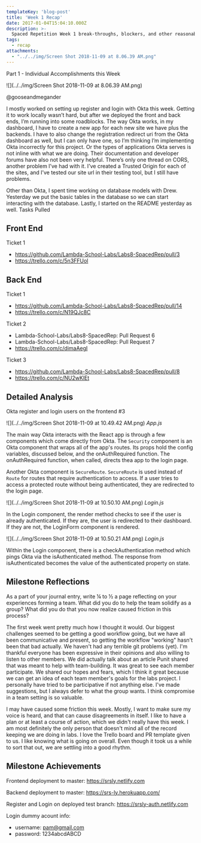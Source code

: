 ```yaml
---
templateKey: 'blog-post'
title: 'Week 1 Recap'
date: 2017-01-04T15:04:10.000Z
description: >-
  Spaced Repetition Week 1 break-throughs, blockers, and other reasonable thoughts.
tags:
  - recap
attachments:
  - "../../img/Screen Shot 2018-11-09 at 8.06.39 AM.png"
---
```


Part 1 - Individual Accomplishments this Week

![](../../img/Screen Shot 2018-11-09 at 8.06.39 AM.png)

@gooseandmegander
 
I mostly worked on setting up register and login with Okta this week. Getting it to work locally wasn’t hard, but after we deployed the front and back ends, I’m running into some roadblocks. The way Okta works, in my dashboard, I have to create a new app for each new site we have plus the backends. I have to also change the registration redirect uri from the Okta dashboard as well, but I can only have one, so I’m thinking I’m implementing Okta incorrectly for this project. Or the types of applications Okta serves is not inline with what we are doing. Their documentation and developer forums have also not been very helpful. There’s only one thread on CORS, another problem I’ve had with it. I’ve created a Trusted Origin for each of the sites, and I’ve tested our site url in their testing tool, but I still have problems.

Other than Okta, I spent time working on database models with Drew. Yesterday we put the basic tables in the database so we can start interacting with the database. Lastly, I started on the README yesterday as well.
Tasks Pulled

## Front End
Ticket 1
  - https://github.com/Lambda-School-Labs/Labs8-SpacedRep/pull/3
  - https://trello.com/c/5n3FFUol

## Back End
Ticket 1
  - https://github.com/Lambda-School-Labs/Labs8-SpacedRep/pull/14
  - https://trello.com/c/N19QJc8C

Ticket 2
 - Lambda-School-Labs/Labs8-SpacedRep: Pull Request 6
 - Lambda-School-Labs/Labs8-SpacedRep: Pull Request 7
 - https://trello.com/c/dimaAegI

Ticket 3
 - https://github.com/Lambda-School-Labs/Labs8-SpacedRep/pull/8
 - https://trello.com/c/NU2wKlEt

## Detailed Analysis
Okta register and login users on the frontend #3

![](../../img/Screen Shot 2018-11-09 at 10.49.42 AM.png)
_App.js_

The main way Okta interacts with the React app is through a few components which come directly from Okta. The `Security` component is an Okta component that wraps all of the app's routes. Its props hold the config variables, discussed below, and the onAuthRequired function. The onAuthRequired function, when called, directs thea app to the login page.

Another Okta component is `SecureRoute`. `SecureRoute` is used instead of `Route` for routes that require authentication to access. If a user tries to access a protected route without being authenticated, they are redirected to the login page.



![](../../img/Screen Shot 2018-11-09 at 10.50.10 AM.png)
_Login.js_

In the Login component, the render method checks to see if the user is already authenticated. If they are, the user is redirected to their dashboard. If they are not, the LoginForm component is rendered.



![](../../img/Screen Shot 2018-11-09 at 10.50.21 AM.png)
_Login.js_

Within the Login component, there is a checkAuthentication method which pings Okta via the isAuthenticated method. The response from isAuthenticated becomes the value of the authenticated property on state.

## Milestone Reflections

As a part of your journal entry, write ¼ to ½ a page reflecting on your experiences forming a team. What did you do to help the team solidify as a group? What did you do that you now realize caused friction in this process?

The first week went pretty much how I thought it would. Our biggest challenges seemed to be getting a good workflow going, but we have all been communicative and present, so getting the workflow "working" hasn't been that bad actually. We haven't had any terrible git problems (yet). I'm thankful everyone has been expressive in their opinions and also willing to listen to other members. We did actually talk about an article Punit shared that was meant to help with team-building. It was great to see each member participate. We shared our hopes and fears, which I think it great because we can get an idea of each team member's goals for the labs project. I personally have tried to be participative if not anything else. I've made suggestions, but I always defer to what the group wants. I think compromise in a team setting is so valuable.

I may have caused some friction this week. Mostly, I want to make sure my voice is heard, and that can cause disagreements in itself. I like to have a plan or at least a course of action, which we didn't really have this week. I am most definitely the only person that doesn't mind all of the record keeping we are doing in labs. I love the Trello board and PR template given to us. I like knowing what is going on overall. Even though it took us a while to sort that out, we are settling into a good rhythm.

## Milestone Achievements

Frontend deployment to master: https://srsly.netlify.com

Backend deployment to master:  https://srs-ly.herokuapp.com/

Register and Login on deployed test branch: https://srsly-auth.netlify.com

Login dummy acount info:
- username: pam@gmail.com
- password: 1234abcdABCD
